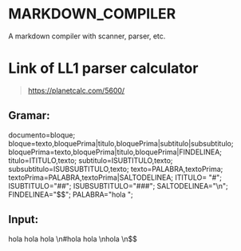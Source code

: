 # MARKDOWN_COMPILER
A markdown compiler with scanner, parser, etc.

# Link of LL1 parser calculator
> https://planetcalc.com/5600/

## Gramar:
documento=bloque;
bloque=texto,bloquePrima|titulo,bloquePrima|subtitulo|subsubtitulo;
bloquePrima=texto,bloquePrima|titulo,bloquePrima|FINDELINEA;
titulo=ITITULO,texto;
subtitulo=ISUBTITULO,texto;
subsubtitulo=ISUBSUBTITULO,texto;
texto=PALABRA,textoPrima;
textoPrima=PALABRA,textoPrima|SALTODELINEA;
ITITULO= "#";
ISUBTITULO="##";
ISUBSUBTITULO="###";
SALTODELINEA="\n";
FINDELINEA="$$";
PALABRA="hola ";

## Input:
hola hola hola \n#hola hola \nhola \n$$

